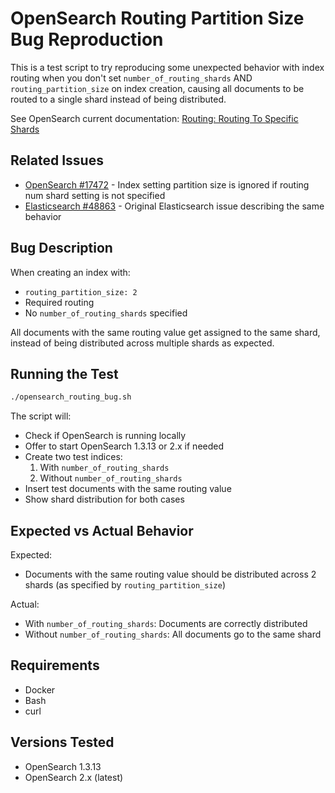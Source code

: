 # OpenSearch Routing Partition Size Bug Reproduction

This is a test script to try reproducing some unexpected behavior with index routing when you don't set `number_of_routing_shards` AND `routing_partition_size` on index creation, causing all documents to be routed to a single shard instead of being distributed.

See OpenSearch current documentation: [Routing: Routing To Specific Shards](https://docs.opensearch.org/docs/latest/field-types/metadata-fields/routing/#routing-to-specific-shards)

## Related Issues

- [OpenSearch #17472](https://github.com/opensearch-project/OpenSearch/issues/17472) - Index setting partition size is ignored if routing num shard setting is not specified
- [Elasticsearch #48863](https://github.com/elastic/elasticsearch/issues/48863) - Original Elasticsearch issue describing the same behavior

## Bug Description

When creating an index with:
- `routing_partition_size: 2` 
- Required routing
- No `number_of_routing_shards` specified

All documents with the same routing value get assigned to the same shard, instead of being distributed across multiple shards as expected.

## Running the Test

```bash
./opensearch_routing_bug.sh
```

The script will:
- Check if OpenSearch is running locally
- Offer to start OpenSearch 1.3.13 or 2.x if needed
- Create two test indices:
  1. With `number_of_routing_shards`
  2. Without `number_of_routing_shards`
- Insert test documents with the same routing value
- Show shard distribution for both cases

## Expected vs Actual Behavior

Expected:
- Documents with the same routing value should be distributed across 2 shards (as specified by `routing_partition_size`)

Actual:
- With `number_of_routing_shards`: Documents are correctly distributed
- Without `number_of_routing_shards`: All documents go to the same shard

## Requirements

- Docker
- Bash
- curl

## Versions Tested

- OpenSearch 1.3.13
- OpenSearch 2.x (latest)
